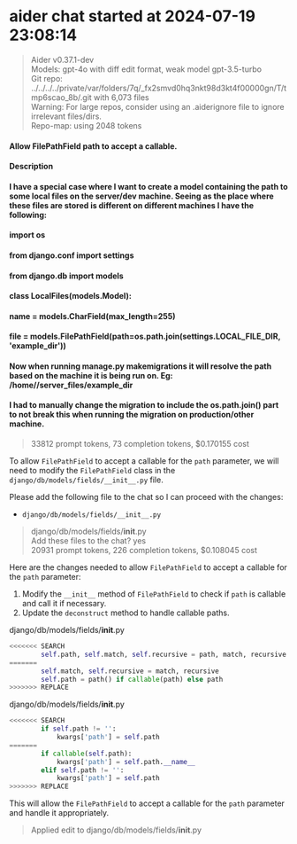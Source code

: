 
# aider chat started at 2024-07-19 23:08:14

> Aider v0.37.1-dev  
> Models: gpt-4o with diff edit format, weak model gpt-3.5-turbo  
> Git repo: ../../../../private/var/folders/7q/_fx2smvd0hq3nkt98d3kt4f00000gn/T/tmp6scao_8b/.git with 6,073 files  
> Warning: For large repos, consider using an .aiderignore file to ignore irrelevant files/dirs.  
> Repo-map: using 2048 tokens  

#### Allow FilePathField path to accept a callable.  
#### Description  
#### 	  
#### I have a special case where I want to create a model containing the path to some local files on the server/dev machine. Seeing as the place where these files are stored is different on different machines I have the following:  
#### import os  
#### from django.conf import settings  
#### from django.db import models  
#### class LocalFiles(models.Model):  
#### 	name = models.CharField(max_length=255)  
#### 	file = models.FilePathField(path=os.path.join(settings.LOCAL_FILE_DIR, 'example_dir'))  
#### Now when running manage.py makemigrations it will resolve the path based on the machine it is being run on. Eg: /home/<username>/server_files/example_dir  
#### I had to manually change the migration to include the os.path.join() part to not break this when running the migration on production/other machine.  
> 33812 prompt tokens, 73 completion tokens, $0.170155 cost  

To allow `FilePathField` to accept a callable for the `path` parameter, we will need to modify the `FilePathField` class in the `django/db/models/fields/__init__.py` file.

Please add the following file to the chat so I can proceed with the changes:
- `django/db/models/fields/__init__.py`

> django/db/models/fields/__init__.py  
> Add these files to the chat? yes  
> 20931 prompt tokens, 226 completion tokens, $0.108045 cost  

Here are the changes needed to allow `FilePathField` to accept a callable for the `path` parameter:

1. Modify the `__init__` method of `FilePathField` to check if `path` is callable and call it if necessary.
2. Update the `deconstruct` method to handle callable paths.

django/db/models/fields/__init__.py
```python
<<<<<<< SEARCH
        self.path, self.match, self.recursive = path, match, recursive
=======
        self.match, self.recursive = match, recursive
        self.path = path() if callable(path) else path
>>>>>>> REPLACE
```

django/db/models/fields/__init__.py
```python
<<<<<<< SEARCH
        if self.path != '':
            kwargs['path'] = self.path
=======
        if callable(self.path):
            kwargs['path'] = self.path.__name__
        elif self.path != '':
            kwargs['path'] = self.path
>>>>>>> REPLACE
```

This will allow the `FilePathField` to accept a callable for the `path` parameter and handle it appropriately.

> Applied edit to django/db/models/fields/__init__.py  

